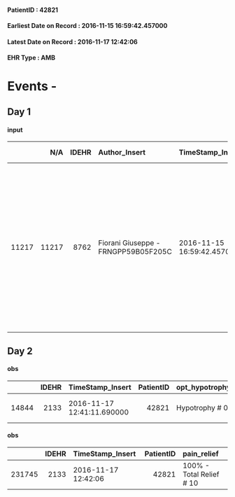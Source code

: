 
#### PatientID : 42821
#### Earliest Date on Record : 2016-11-15 16:59:42.457000
#### Latest Date on Record : 2016-11-17 12:42:06
#### EHR Type : AMB

# Events - 

## Day 1

#### input
|       |    N/A |   IDEHR | Author_Insert                       | TimeStamp_Insert           | EHRType   |   PatientID |   IDDigitalSignDocument | persone_vicine   |   Unnamed: 0_x.1 |   IDANAMNESI_SOCIALE | Patient   | FamigliaAltro   | Paziente_T   | FamigliaAltro_T   |   Non_Rilevabile_x.1 | Note_Non_Rilevabile_x.1   | opt_Problemi   | Note_I                                                                                                                                                                                                       | chk_contr_sintomi   | chk_competenza                                 | opt_paziente_a   | opt_famiglia_a   | opt_adeguatezza   | opt_paziente_solo   | ds_note_con                                                                                                                                                                                   | opt_presente_assente   | Presenza_minori   | Caregiver_principale   | opt_capacita     | opt_necessario   | opt_presente   | opt_risorse_ec   | opt_paziente_psi   | opt_Ins_vol   | opt_paziente_ad   | opt_caregiver_ad   | opt_esenzione   | opt_inv_civile   |   invalidita_perc |   ds_codice_es | Needs     | Domestic partnership   | Fragility   | opt_disponibilita_f   | opt_indennita_acc         | opt_legge   | opt_famiglia_psi   | opt_disponibilit_paz   |
|------:|-------:|--------:|:------------------------------------|:---------------------------|:----------|------------:|------------------------:|:-----------------|-----------------:|---------------------:|:----------|:----------------|:-------------|:------------------|---------------------:|:--------------------------|:---------------|:-------------------------------------------------------------------------------------------------------------------------------------------------------------------------------------------------------------|:--------------------|:-----------------------------------------------|:-----------------|:-----------------|:------------------|:--------------------|:----------------------------------------------------------------------------------------------------------------------------------------------------------------------------------------------|:-----------------------|:------------------|:-----------------------|:-----------------|:-----------------|:---------------|:-----------------|:-------------------|:--------------|:------------------|:-------------------|:----------------|:-----------------|------------------:|---------------:|:----------|:-----------------------|:------------|:----------------------|:--------------------------|:------------|:-------------------|:-----------------------|
| 11217 |  11217 |    8762 | Fiorani Giuseppe - FRNGPP59B05F205C | 2016-11-15 16:59:42.457000 | AMB       |       42821 |                  553701 | N/A              |             4617 |                 2997 | Si#1      | Si#1            | No#0         | Si#1              |                    0 | NR                        | No#0           | Il pz √® informato della diagnosi e della progressione di malattia. I fratelli sono stati informati in merito allo scadimento delle condizioni cliniche e dell'assenza di margini di trattamento terapeutico | controllo sintomi#0 | competenza/capacit√† assistenziale caregiver#0 | Indefinite#2     | Congruenti#1     | Si#1              | No#0                | Il pz non √® sposato e vive con il fratello Giuseppe di aa 56,a sua volta non sposato. Altri quattro fratelli vivono nei comuni limitrofi ad eccezione di uno,il quale vive in regione Puglia | Presente#1             | No#0              | il fratello Giuseppe   | Incrementabile#1 | No#0             | No#0           | Adeguate#1       | No#0               | No#0          | Totale#2          | Totale#2           | Si#1            | Si#1             |               100 |             48 | Clinici#0 | Altri parenti#3        | nessuna#0   | No#0                  | in fase di accertamento#2 | No#0        | No#0               | No#0                   |


## Day 2

#### obs
|       |   IDEHR | TimeStamp_Insert           |   PatientID | opt_hypotrophy   | chk_eloquence     | asthenia   | dyspnoea              | body_temp    | agitation_behavior_freq   | mood                                    | cognitive_state   |
|------:|--------:|:---------------------------|------------:|:-----------------|:------------------|:-----------|:----------------------|:-------------|:--------------------------|:----------------------------------------|:------------------|
| 14844 |    2133 | 2016-11-17 12:41:11.690000 |       42821 | Hypotrophy # 0   | fluent speech # 0 | Severe # 3 | applicant at rest # 5 | Apyrexia # 0 | quiet # 0                 | disappointing # 02; # 03 demoralization | Polished # 2      |

#### obs
|        |   IDEHR | TimeStamp_Insert    |   PatientID | pain_relief              |
|-------:|--------:|:--------------------|------------:|:-------------------------|
| 231745 |    2133 | 2016-11-17 12:42:06 |       42821 | 100% - Total Relief # 10 |


